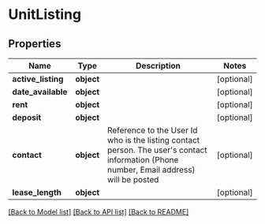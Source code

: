 # UnitListing

## Properties
Name | Type | Description | Notes
------------ | ------------- | ------------- | -------------
**active_listing** | **object** |  | [optional] 
**date_available** | **object** |  | [optional] 
**rent** | **object** |  | [optional] 
**deposit** | **object** |  | [optional] 
**contact** | **object** | Reference to the User Id who is the listing contact person. The user&#x27;s contact information (Phone number, Email address) will be posted | [optional] 
**lease_length** | **object** |  | [optional] 

[[Back to Model list]](../README.md#documentation-for-models) [[Back to API list]](../README.md#documentation-for-api-endpoints) [[Back to README]](../README.md)


